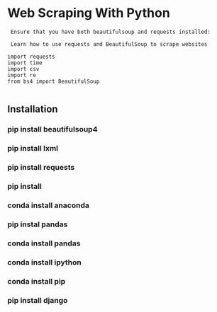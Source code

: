 
# Web Scraping With Python


```
 Ensure that you have both beautifulsoup and requests installed:

 Learn how to use requests and BeautifulSoup to scrape websites

import requests
import time
import csv
import re
from bs4 import BeautifulSoup


```

## Installation

### pip install beautifulsoup4
### pip install lxml
### pip install requests
### pip install
### conda install anaconda
### pip instal pandas
### conda install pandas
### conda install ipython
### conda install pip
### pip install django
